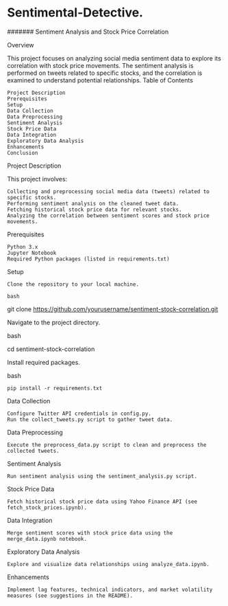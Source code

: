 # Sentimental-Detective.
####### Sentiment Analysis and Stock Price Correlation


Overview

This project focuses on analyzing social media sentiment data to explore its correlation with stock price movements. The sentiment analysis is performed on tweets related to specific stocks, and the correlation is examined to understand potential relationships.
Table of Contents

    Project Description
    Prerequisites
    Setup
    Data Collection
    Data Preprocessing
    Sentiment Analysis
    Stock Price Data
    Data Integration
    Exploratory Data Analysis
    Enhancements
    Conclusion

Project Description

This project involves:

    Collecting and preprocessing social media data (tweets) related to specific stocks.
    Performing sentiment analysis on the cleaned tweet data.
    Fetching historical stock price data for relevant stocks.
    Analyzing the correlation between sentiment scores and stock price movements.

Prerequisites

    Python 3.x
    Jupyter Notebook
    Required Python packages (listed in requirements.txt)

Setup

    Clone the repository to your local machine.

    bash

git clone https://github.com/yourusername/sentiment-stock-correlation.git

Navigate to the project directory.

bash

cd sentiment-stock-correlation

Install required packages.

bash

    pip install -r requirements.txt

Data Collection

    Configure Twitter API credentials in config.py.
    Run the collect_tweets.py script to gather tweet data.

Data Preprocessing

    Execute the preprocess_data.py script to clean and preprocess the collected tweets.

Sentiment Analysis

    Run sentiment analysis using the sentiment_analysis.py script.

Stock Price Data

    Fetch historical stock price data using Yahoo Finance API (see fetch_stock_prices.ipynb).

Data Integration

    Merge sentiment scores with stock price data using the merge_data.ipynb notebook.

Exploratory Data Analysis

    Explore and visualize data relationships using analyze_data.ipynb.

Enhancements

    Implement lag features, technical indicators, and market volatility measures (see suggestions in the README).
